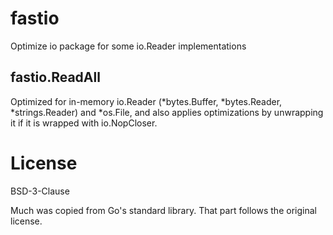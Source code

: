 # fastio

Optimize io package for some io.Reader implementations

## fastio.ReadAll

Optimized for in-memory io.Reader (*bytes.Buffer, *bytes.Reader, *strings.Reader) and *os.File, and also applies optimizations by unwrapping it if it is wrapped with io.NopCloser.

# License

BSD-3-Clause

Much was copied from Go's standard library. That part follows the original license.
